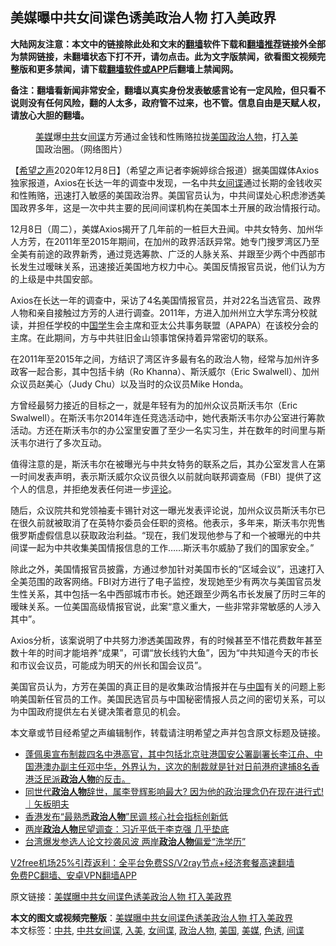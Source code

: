  <h2>美媒曝中共女间谍色诱美政治人物 打入美政界</h2> <p class="notice"><b>大陆网友注意：本文中的链接除此处和文末的<a href="https://github.com/bannedbook/fanqiang" >翻墙</a>软件下载和<a href="https://github.com/killgcd/justmysocks/blob/master/README.md">翻墙推荐</a>链接外全部为禁网链接，未翻墙状态下打不开，请勿点击。此为文字版禁闻，欲看图文视频完整版和更多禁闻，请下载<a href="https://github.com/bannedbook/fanqiang">翻墙软件或APP</a>后翻墙上禁闻网。</p><p>备注：翻墙看新闻非常安全，翻墙以真实身份发表敏感言论有一定风险，但只看不说则没有任何风险，翻的人太多，政府管不过来，也不管。信息自由是天赋人权，请放心大胆的翻墙。</b></p>  <div class="entry"> <figure><figcaption><a href="https://www.bannedbook.org/bnews/tag/%e7%be%8e%e5%aa%92/" class="st_tag internal_tag" rel="tag" title="标签 美媒 下的日志">美媒</a>爆<a href="https://www.bannedbook.org/bnews/tag/%e4%b8%ad%e5%85%b1/" class="st_tag internal_tag" rel="tag" title="标签 中共 下的日志">中共</a>女<a href="https://www.bannedbook.org/bnews/tag/%e9%97%b4%e8%b0%8d/" class="st_tag internal_tag" rel="tag" title="标签 间谍 下的日志">间谍</a>方芳通过金钱和性贿赂拉拢<a href="https://www.bannedbook.org/bnews/tag/%e7%be%8e%e5%9b%bd/" class="st_tag internal_tag" rel="tag" title="标签 美国 下的日志">美国</a><a href="https://www.bannedbook.org/bnews/tag/%E6%94%BF%E6%B2%BB%E4%BA%BA%E7%89%A9/" class="st_tag internal_tag" rel="tag" title="标签 政治人物 下的日志">政治人物</a>，打<a href="https://www.bannedbook.org/bnews/tag/%E5%85%A5%E7%BE%8E/" class="st_tag internal_tag" rel="tag" title="标签 入美 下的日志">入美</a>国政治圈。（网络图片）</figcaption></figure> <p>【<span class='wp_keywordlink_affiliate'><a href="https://www.soundofhope.org" title="希望之声" target="_blank">希望之声</a></span>2020年12月8日】（希望之声记者李婉婷综合报道）据美国媒体Axios独家报道，Axios在长达一年的调查中发现，一名中共<span class='wp_keywordlink'><a href="https://www.bannedbook.org/forum2/topic3076.html" title="《传奇女谍-邓文迪传》" target="_blank">女间谍</a></span>通过长期的金钱收买和性贿赂，迅速打入敏感的美国政治界。美国官员认为，中共间谍处心积虑渗透美国政界多年，这是一次中共主要的民间间谍机构在美国本土开展的政治情报行动。</p> <p>12月8日（周二），美媒Axios揭开了几年前的一桩巨大丑闻。中共女特务、加州华人方芳，在2011年至2015年期间，在加州的政界活跃异常。她专门搜罗湾区乃至全美有前途的政界新秀，通过竞选筹款、广泛的人脉关系、并跟至少两个中西部市长发生过暧昧关系，迅速接近美国地方权力中心。美国反情报官员说，他们认为方的上级是中共国安部。</p> <p>Axios在长达一年的调查中，采访了4名美国情报官员，并对22名当选官员、政界人物和亲自接触过方芳的人进行调查。2011年，方进入加州州立大学东湾分校就读，并担任学校的中<span class='wp_keywordlink'><a href="https://www.bannedbook.org/forum24/" title="国学传统文化禁书" target="_blank">国学</a></span>生会主席和亚太公共事务联盟（APAPA）在该校分会的主席。在此期间，方与中共驻旧金山领事馆保持着异常密切的联系。</p>  <p>在2011年至2015年之间，方结识了湾区许多最有名的政治人物，经常与加州许多政客一起合影，其中包括卡纳（Ro Khanna）、斯沃威尔（Eric Swalwell）、加州众议员赵美心（Judy Chu）以及当时的众议员Mike Honda。</p> <p>方曾经最努力接近的目标之一，就是年轻有为的加州众议员斯沃韦尔（Eric Swalwell）。在斯沃韦尔2014年连任竞选活动中，她代表斯沃韦尔办公室进行筹款活动。方还在斯沃韦尔的办公室里安置了至少一名实习生，并在数年的时间里与斯沃韦尔进行了多次互动。</p> <p>值得注意的是，斯沃韦尔在被曝光与中共女特务的联系之后，其办公室发言人在第一时间发表声明，表示斯沃威尔众议员很久以前就向联邦调查局（FBI）提供了这个人的信息，并拒绝发表任何进一步<span class='wp_keywordlink_affiliate'><a href="https://www.bannedbook.org/bnews/comments/" title="新闻评论" target="_blank">评论</a></span>。</p>  <p>随后，众议院共和党领袖麦卡锡针对这一曝光发表评论说，加州众议员斯沃韦尔已在很久前就被取消了在英特尔委员会任职的资格。他表示，多年来，斯沃韦尔兜售俄罗斯虚假信息以获取政治利益。“现在，我们发现他参与了和一个被曝光的中共间谍一起为中共收集美国情报信息的工作&#8230;&#8230;斯沃韦尔威胁了我们的国家安全。”</p> <p></p> <p>除此之外，美国情报官员披露，方通过参加针对美国市长的“区域会议”，迅速打入全美范围的政客网络。FBI对方进行了电子监控，发现她至少有两次与美国官员发生性关系，其中包括一名中西部城市市长。她还跟至少两名市长发展了历时三年的暧昧关系。一位美国高级情报官说，此案“意义重大，一些非常非常敏感的人涉入其中”。</p>  <p>Axios分析，该案说明了中共努力渗透美国政界，有的时候甚至不惜花费数年甚至数十年的时间才能培养“成果”，可谓“放长线钓大鱼”，因为“中共知道今天的市长和市议会议员，可能成为明天的州长和国会议员”。</p> <p>美国官员认为，方芳在美国的真正目的是收集政治情报并在与<span class='wp_keywordlink_affiliate'><a href="https://www.bannedbook.org/" title="中国" target="_blank">中国</a></span>有关的问题上影响美国新任官员的工作。美国民选官员与中国秘密情报人员之间的密切关系，可以为中国政府提供左右关键决策者意见的机会。</p> <p>本文章或节目经希望之声编辑制作，转载请注明希望之声并包含原文标题及链接。</p>  <ul class='op-related-articles' title='相关阅读'> <li><a href='https://www.bannedbook.org/bnews/bannedvideo/20201111/1429409.html' target='_blank'>蓬佩奥宣布制裁四名中港高官，其中包括北京驻港国安公署副署长李江舟、中国港澳办副主任邓中华，外界认为，这次的制裁就是针对日前港府逮捕8名香港泛民派<b>政治人物</b>的反击。</a></li> <li><a href='https://www.bannedbook.org/bnews/taiwannews/20200928/1404696.html' target='_blank'>同世代<b>政治人物</b>辞世，属李登辉影响最大? 因为他的政治理念仍在现在进行式! ｜矢板明夫</a></li> <li><a href='https://www.bannedbook.org/bnews/ssgc/20200819/1382266.html' target='_blank'>香港发布“最熟悉<b>政治人物</b>”民调   核心社会指标创新低</a></li> <li><a href='https://www.bannedbook.org/bnews/comments/20200805/1374970.html' target='_blank'>两岸<b>政治人物</b>民望调查：习近平低于李克强 几乎垫底</a></li> <li><a href='https://www.bannedbook.org/bnews/headline/20200723/1365283.html' target='_blank'>台湾爆发参选人论文抄袭风波 两岸<b>政治人物</b>偏爱“洗学历”</a></li> </ul> <p class="texttj"> <a href="https://www.bannedbook.org/forum23/topic22702.html" target="_blank">V2free机场25%引荐返利：全平台免费SS/V2ray节点+经济套餐高速翻墙</a><br/> <a href="https://github.com/bannedbook/fanqiang/wiki/%E7%A6%81%E9%97%BB%E7%BD%91%E5%AE%89%E5%8D%93%E7%BF%BB%E5%A2%99%E6%96%B0%E9%97%BBAPP" target="_blank">免费PC翻墙、安卓VPN翻墙APP</a></p><p>原文链接：<a class="src_link"  href="https://www.soundofhope.org/post/451681" target="_blank">美媒曝中共女间谍色诱美政治人物 打入美政界</a></p><a name='sharetosocial'></a>       <div><b>本文的图文或视频完整版</b>：<a href='https://www.bannedbook.org/bnews/comments/20201209/1444500.html'>美媒曝中共女间谍色诱美政治人物 打入美政界</a></div>  </div><!--END ENTRY--> <div class="postfooter"> <div>本文标签：<a href="https://www.bannedbook.org/bnews/tag/%e4%b8%ad%e5%85%b1/" rel="tag">中共</a>, <a href="https://www.bannedbook.org/bnews/tag/%E4%B8%AD%E5%85%B1%E5%A5%B3%E9%97%B4%E8%B0%8D/" rel="tag">中共女间谍</a>, <a href="https://www.bannedbook.org/bnews/tag/%E5%85%A5%E7%BE%8E/" rel="tag">入美</a>, <a href="https://www.bannedbook.org/bnews/tag/%E5%A5%B3%E9%97%B4%E8%B0%8D/" rel="tag">女间谍</a>, <a href="https://www.bannedbook.org/bnews/tag/%E6%94%BF%E6%B2%BB%E4%BA%BA%E7%89%A9/" rel="tag">政治人物</a>, <a href="https://www.bannedbook.org/bnews/tag/%e7%be%8e%e5%9b%bd/" rel="tag">美国</a>, <a href="https://www.bannedbook.org/bnews/tag/%e7%be%8e%e5%aa%92/" rel="tag">美媒</a>, <a href="https://www.bannedbook.org/bnews/tag/%E8%89%B2%E8%AF%B1/" rel="tag">色诱</a>, <a href="https://www.bannedbook.org/bnews/tag/%e9%97%b4%e8%b0%8d/" rel="tag">间谍</a></div>  </div><!--END POSTFOOTER--> 